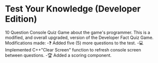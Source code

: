 # Test Your Knowledge (Developer Edition)
10 Question Console Quiz Game about the game's programmer. 
This is a modified, and overall upgraded, version of the Developer Fact Quiz Game. 
Modifications made:
  -❓ Added five (5) more questions to the test.
  -💻 Implemented C++"Clear Screen" function to refresh console screen between questions.
  -🏆 Added a scoring component.
